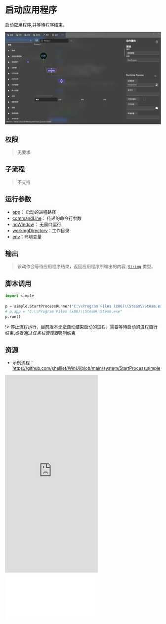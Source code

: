 # 启动应用程序

启动应用程序,并等待程序结束。

![StartProcess](./images/04.png ':size=90%')


## 权限
> 无要求

## 子流程

> 不支持

## 运行参数

* [app](./types/Path.md)： 启动的进程路径
* [commandLine](./types/String.md)： 传递的命令行参数
* [noWindow](./types/Boolean.md)： 无窗口运行
* [workingDirectory](./types/Path.md)：工作目录
* [env](./types/String.md)：环境变量

## 输出

>    该动作会等待应用程序结束，返回应用程序所输出的内容, [`String`](./types/String.md) 类型。


## 脚本调用

```python
import simple

p = simple.StartProcessRunner("C:\\Program Files (x86)\\Steam\\Steam.exe")
# p.app = "C:\\Program Files (x86)\\Steam\\Steam.exe"
p.run()
```

!> 停止流程运行，目前版本无法自动结束启动的进程，需要等待启动的进程自行结束,或者通过*任务栏管理器*强制结束

## 资源

* 示例流程：https://github.com/shelllet/WinUi/blob/main/system/StartProcess.simple

<iframe type="text/html" height="640px" src="https://www.youtube.com/embed/GuonLCJ6AR4" frameborder="0"></iframe>

<iframe src="//player.bilibili.com/player.html?bvid=BV15s4y1T7ry&page=1&autoplay=0” height='640px' scrolling="no" border="0" frameborder="no" framespacing="0" allowfullscreen="true"></iframe>
